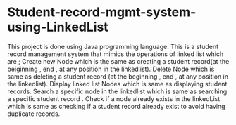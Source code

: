 # Student-record-mgmt-system-using-LinkedList 
This project is done using Java programming language.
This is a student record management system that mimics the operations of linked list which are ; 
Create new Node which is the same as creating a student record(at the beiginning , end , at any position in the linkedlist).
Delete Node which is same as deleting a student record (at the beginning , end , at any position in the linkedlist).
Display linked list Nodes which is same as displaying student records.
Search a specific node in the linkedlist which is same as searching a specific student record .
Check if a node already exists in the linkedList which is same as checking if a student record already exist to avoid having duplicate records.
